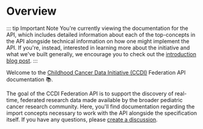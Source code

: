 # Overview

::: tip Important Note
You're currently viewing the documentation for the API, which includes detailed
information about each of the top-concepts in the API alongside technical
information on how one might implement the API. If you're, instead, interested
in learning more about the initiative and what we've built generally, we
encourage you to check out the [introduction blog
post](/blog/09-25-2024-introducing-the-federation-api).
:::

Welcome to the [Childhood Cancer Data Initiative (CCDI)][ccdi] Federation API
documentation 📚.

The goal of the CCDI Federation API is to support the discovery of real-time,
federated research data made available by the broader pediatric cancer research
community. Here, you'll find documentation regarding the import concepts
necessary to work with the API alongside the specification itself. If you have
any questions, please [create a
discussion](https://github.com/CBIIT/ccdi-federation-api/discussions/categories/q-a).

[ccdi]: https://www.cancer.gov/research/areas/childhood/childhood-cancer-data-initiative
